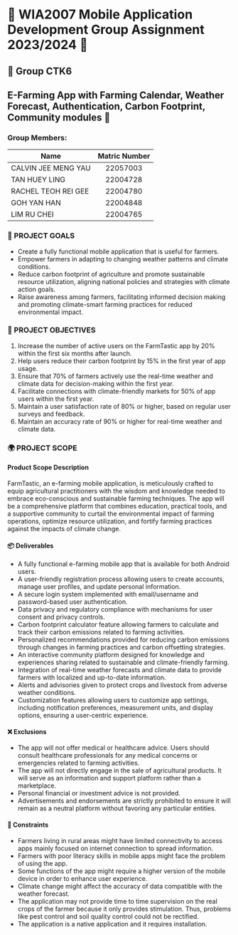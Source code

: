 # 🌾 WIA2007 Mobile Application Development Group Assignment 2023/2024 📱

## 🚀 Group CTK6

## E-Farming App with Farming Calendar, Weather Forecast, Authentication, Carbon Footprint, Community modules 🌱

### Group Members:

| Name                   | Matric Number |
|------------------------|:-------------:|
| CALVIN JEE MENG YAU    |   22057003    |
| TAN HUEY LING          |   22004728    |
| RACHEL TEOH REI GEE    |   22004780    |
| GOH YAN HAN            |   22004848    |
| LIM RU CHEI            |   22004765    |

### 🎯 PROJECT GOALS
- Create a fully functional mobile application that is useful for farmers.
- Empower farmers in adapting to changing weather patterns and climate conditions.
- Reduce carbon footprint of agriculture and promote sustainable resource utilization, aligning national policies and strategies with climate action goals.
- Raise awareness among farmers, facilitating informed decision making and promoting climate-smart farming practices for reduced environmental impact.

### 🎉 PROJECT OBJECTIVES
1. Increase the number of active users on the FarmTastic app by 20% within the first six months after launch.
2. Help users reduce their carbon footprint by 15% in the first year of app usage.
3. Ensure that 70% of farmers actively use the real-time weather and climate data for decision-making within the first year.
4. Facilitate connections with climate-friendly markets for 50% of app users within the first year.
5. Maintain a user satisfaction rate of 80% or higher, based on regular user surveys and feedback.
6. Maintain an accuracy rate of 90% or higher for real-time weather and climate data.

### 🌍 PROJECT SCOPE
#### Product Scope Description
FarmTastic, an e-farming mobile application, is meticulously crafted to equip agricultural practitioners with the wisdom and knowledge needed to embrace eco-conscious and sustainable farming techniques. The app will be a comprehensive platform that combines education, practical tools, and a supportive community to curtail the environmental impact of farming operations, optimize resource utilization, and fortify farming practices against the impacts of climate change.

#### 📦 Deliverables
- A fully functional e-farming mobile app that is available for both Android users.
- A user-friendly registration process allowing users to create accounts, manage user profiles, and update personal information.
- A secure login system implemented with email/username and password-based user authentication.
- Data privacy and regulatory compliance with mechanisms for user consent and privacy controls.
- Carbon footprint calculator feature allowing farmers to calculate and track their carbon emissions related to farming activities.
- Personalized recommendations provided for reducing carbon emissions through changes in farming practices and carbon offsetting strategies.
- An interactive community platform designed for knowledge and experiences sharing related to sustainable and climate-friendly farming.
- Integration of real-time weather forecasts and climate data to provide farmers with localized and up-to-date information.
- Alerts and advisories given to protect crops and livestock from adverse weather conditions.
- Customization features allowing users to customize app settings, including notification preferences, measurement units, and display options, ensuring a user-centric experience.

#### ❌ Exclusions
- The app will not offer medical or healthcare advice. Users should consult healthcare professionals for any medical concerns or emergencies related to farming activities.
- The app will not directly engage in the sale of agricultural products. It will serve as an information and support platform rather than a marketplace.
- Personal financial or investment advice is not provided.
- Advertisements and endorsements are strictly prohibited to ensure it will remain as a neutral platform without favoring any particular entities.

#### 🚧 Constraints
- Farmers living in rural areas might have limited connectivity to access apps mainly focused on internet connection to spread information.
- Farmers with poor literacy skills in mobile apps might face the problem of using the app.
- Some functions of the app might require a higher version of the mobile device in order to enhance user experience.
- Climate change might affect the accuracy of data compatible with the weather forecast.
- The application may not provide time to time supervision on the real crops of the farmer because it only provides stimulation. Thus, problems like pest control and soil quality control could not be rectified.
- The application is a native application and it requires installation.
